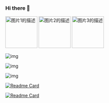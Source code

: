 ### Hi there 👋

<!--
**cezres/cezres** is a ✨ _special_ ✨ repository because its `README.md` (this file) appears on your GitHub profile.

Here are some ideas to get you started:

- 🔭 I’m currently working on ...
- 🌱 I’m currently learning ...
- 👯 I’m looking to collaborate on ...
- 🤔 I’m looking for help with ...
- 💬 Ask me about ...
- 📫 How to reach me: ...
- 😄 Pronouns: ...
- ⚡ Fun fact: ...
-->

<p align="left">
  <img src="https://github-readme-stats.vercel.app/api?username=cezres&show_icons=true&locale=en" alt="图片1的描述" height="100">
  <img src="https://github-readme-streak-stats.herokuapp.com/?user=cezres&" alt="图片2的描述" height="100">
  <img src="https://github-readme-stats.vercel.app/api/top-langs?username=cezres&show_icons=true&locale=en&layout=compact&hide=c,lua,ruby,c++" alt="图片3的描述" height="100">
</p>


![img](https://github-readme-stats.vercel.app/api?username=cezres&show_icons=true&locale=en)

![img](https://github-readme-streak-stats.herokuapp.com/?user=cezres&)

![img](https://github-readme-stats.vercel.app/api/top-langs?username=cezres&show_icons=true&locale=en&layout=compact&hide=c,lua,ruby,c++)



[![Readme Card](https://github-readme-stats.vercel.app/api/pin/?username=anuraghazra&repo=github-readme-stats)](https://github.com/citahub/cyton-ios)

[![Readme Card](https://github-readme-stats.vercel.app/api/pin/?username=anuraghazra&repo=github-readme-stats)](https://github.com/cezres/task_manager)
